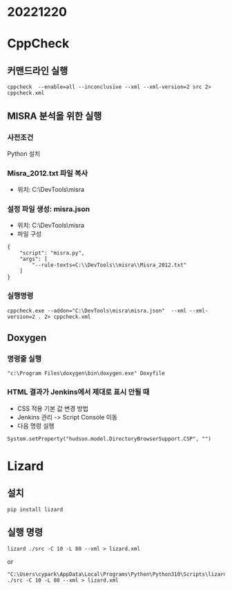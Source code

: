 # 20221220


# CppCheck
## 커맨드라인 실행
```
cppcheck  --enable=all --inconclusive --xml --xml-version=2 src 2> cppcheck.xml
```

## MISRA 분석을 위한 실행
### 사전조건
Python 설치

### Misra_2012.txt 파일 복사
- 위치: C:\DevTools\misra

### 설정 파일 생성: misra.json
- 위치: C:\DevTools\misra
- 파일 구성
```
{
    "script": "misra.py",
    "args": [
        "--rule-texts=C:\\DevTools\\misra\\Misra_2012.txt"
    ]
}
```

### 실행명령
```
cppcheck.exe --addon="C:\DevTools\misra\misra.json"  --xml --xml-version=2 . 2> cppcheck.xml
```

## Doxygen
### 명령줄 실행
```
"c:\Program Files\doxygen\bin\doxygen.exe" Doxyfile
```

### HTML 결과가 Jenkins에서 제대로 표시 안될 때
- CSS 적용 기본 값 변경 방법
- Jenkins 관리 -> Script Console 이동
- 다음 명령 실행
```
System.setProperty("hudson.model.DirectoryBrowserSupport.CSP", "")
```

# Lizard
## 설치
```
pip install lizard
```

## 실행 명령
```
lizard ./src -C 10 -L 80 --xml > lizard.xml
```
or
```
"C:\Users\cypark\AppData\Local\Programs\Python\Python310\Scripts\lizard" ./src -C 10 -L 80 --xml > lizard.xml
```
